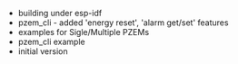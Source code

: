  - building under esp-idf
 - pzem_cli - added 'energy reset', 'alarm get/set' features
 - examples for Sigle/Multiple PZEMs
 - pzem_cli example
 - initial version